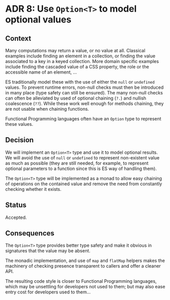 # ADR 8: Use `Option<T>` to model optional values

## Context

Many computations may return a value, or no value at all. Classical examples include finding an element in a collection, or finding the value associated to a key in a keyed collection. More domain specific examples include finding the cascaded value of a CSS property, the role or the accessible name of an element, …

ES traditionally model these with the use of either the `null` or `undefined` values. To prevent runtime errors, non-null checks must then be introduced in many place (type safety can still be ensured). The many non-null checks can often be alleviated by used of optional chaining (`?.`) and nullish coalescence (`??`). While these work well enough for methods chaining, they are not usable when chaining functions.

Functional Programming languages often have an `Option` type to represent these values.

## Decision

We will implement an `Option<T>` type and use it to model optional results. We will avoid the use of `null` or `undefined` to represent non-existent value as much as possible (they are still needed, for example, to represent optional parameters to a function since this is ES way of handling them). 

The `Option<T>` type will be implemented as a monad to allow easy chaining of operations on the contained value and remove the need from constantly checking whether it exists.

## Status

Accepted.

## Consequences

The `Option<T>` type provides better type safety and make it obvious in signatures that the value may be absent. 

The monadic implementation, and use of `map` and `flatMap` helpers makes the machinery of checking presence transparent to callers and offer a cleaner API.

The resulting code style is closer to Functional Programming languages, which may be unsettling for developers not used to them; but may also ease entry cost for developers used to them…
